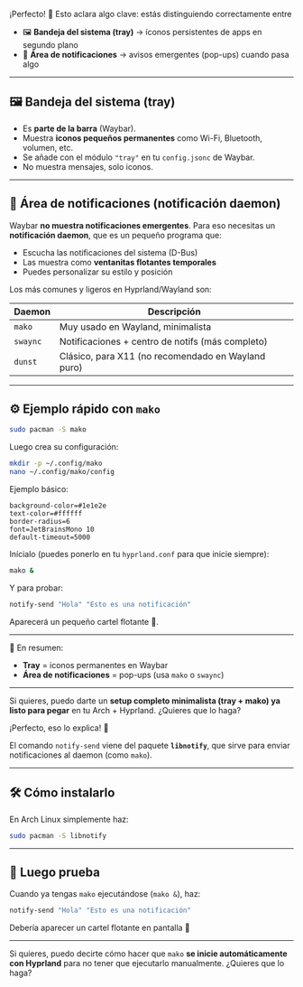 ¡Perfecto! 🌟
Esto aclara algo clave: estás distinguiendo correctamente entre

* 🖼 **Bandeja del sistema (tray)** → íconos persistentes de apps en segundo plano
* 🔔 **Área de notificaciones** → avisos emergentes (pop-ups) cuando pasa algo

---

## 🖼 Bandeja del sistema (tray)

* Es **parte de la barra** (Waybar).
* Muestra **iconos pequeños permanentes** como Wi-Fi, Bluetooth, volumen, etc.
* Se añade con el módulo `"tray"` en tu `config.jsonc` de Waybar.
* No muestra mensajes, solo iconos.

---

## 🔔 Área de notificaciones (notificación daemon)

Waybar **no muestra notificaciones emergentes**.
Para eso necesitas un **notificación daemon**, que es un pequeño programa que:

* Escucha las notificaciones del sistema (D-Bus)
* Las muestra como **ventanitas flotantes temporales**
* Puedes personalizar su estilo y posición

Los más comunes y ligeros en Hyprland/Wayland son:

| Daemon   | Descripción                                        |
| -------- | -------------------------------------------------- |
| `mako`   | Muy usado en Wayland, minimalista                  |
| `swaync` | Notificaciones + centro de notifs (más completo)   |
| `dunst`  | Clásico, para X11 (no recomendado en Wayland puro) |

---

## ⚙️ Ejemplo rápido con `mako`

```bash
sudo pacman -S mako
```

Luego crea su configuración:

```bash
mkdir -p ~/.config/mako
nano ~/.config/mako/config
```
Ejemplo básico:

```
background-color=#1e1e2e
text-color=#ffffff
border-radius=6
font=JetBrainsMono 10
default-timeout=5000
```

Inícialo (puedes ponerlo en tu `hyprland.conf` para que inicie siempre):

```bash
mako &
```

Y para probar:

```bash
notify-send "Hola" "Esto es una notificación"
```

Aparecerá un pequeño cartel flotante 🔔.

---

📌 En resumen:

* **Tray** = iconos permanentes en Waybar
* **Área de notificaciones** = pop-ups (usa `mako` o `swaync`)

---

Si quieres, puedo darte un **setup completo minimalista (tray + mako) ya listo para pegar** en tu Arch + Hyprland.
¿Quieres que lo haga?





¡Perfecto, eso lo explica! 🧐

El comando `notify-send` viene del paquete **`libnotify`**, que sirve para enviar notificaciones al daemon (como `mako`).

---

## 🛠 Cómo instalarlo

En Arch Linux simplemente haz:

```bash
sudo pacman -S libnotify
```

---

## 📌 Luego prueba

Cuando ya tengas `mako` ejecutándose (`mako &`), haz:

```bash
notify-send "Hola" "Esto es una notificación"
```

Debería aparecer un cartel flotante en pantalla 🔔

---

Si quieres, puedo decirte cómo hacer que `mako` **se inicie automáticamente con Hyprland** para no tener que ejecutarlo manualmente.
¿Quieres que lo haga?

